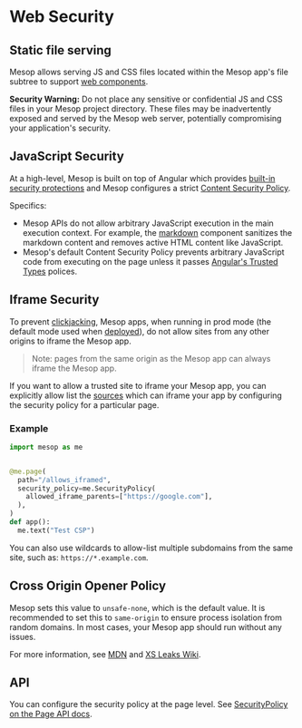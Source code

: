 # Web Security

## Static file serving

Mesop allows serving JS and CSS files located within the Mesop app's file subtree to support [web components](../web-components/index.md).

**Security Warning:** Do not place any sensitive or confidential JS and CSS files in your Mesop project directory. These files may be inadvertently exposed and served by the Mesop web server, potentially compromising your application's security.

## JavaScript Security

At a high-level, Mesop is built on top of Angular which provides [built-in security protections](https://angular.io/guide/security) and Mesop configures a strict [Content Security Policy](https://developer.mozilla.org/en-US/docs/Web/HTTP/CSP).

Specifics:

- Mesop APIs do not allow arbitrary JavaScript execution in the main execution context. For example, the [markdown](../components/markdown.md) component sanitizes the markdown content and removes active HTML content like JavaScript.
- Mesop's default Content Security Policy prevents arbitrary JavaScript code from executing on the page unless it passes [Angular's Trusted Types](https://angular.io/guide/security#enforcing-trusted-types) polices.

## Iframe Security

To prevent [clickjacking](https://owasp.org/www-community/attacks/Clickjacking), Mesop apps, when running in prod mode (the default mode used when [deployed](../guides/deployment.md)), do not allow sites from any other origins to iframe the Mesop app.

> Note: pages from the same origin as the Mesop app can always iframe the Mesop app.

If you want to allow a trusted site to iframe your Mesop app, you can explicitly allow list the [sources](https://developer.mozilla.org/en-US/docs/Web/HTTP/Headers/Content-Security-Policy/frame-ancestors#sources) which can iframe your app by configuring the security policy for a particular page.

### Example

```py
import mesop as me


@me.page(
  path="/allows_iframed",
  security_policy=me.SecurityPolicy(
    allowed_iframe_parents=["https://google.com"],
  ),
)
def app():
  me.text("Test CSP")
```

You can also use wildcards to allow-list multiple subdomains from the same site, such as: `https://*.example.com`.

## Cross Origin Opener Policy

Mesop sets this value to `unsafe-none`, which is the default value. It is recommended to set this to `same-origin` to ensure process isolation from random domains. In most cases, your Mesop app should run without any issues.

For more information, see [MDN](https://developer.mozilla.org/en-US/docs/Web/HTTP/Reference/Headers/Cross-Origin-Opener-Policy) and [XS Leaks Wiki](https://xsleaks.dev/).

## API

You can configure the security policy at the page level. See [SecurityPolicy on the Page API docs](../api/page.md#mesop.security.security_policy.SecurityPolicy).
